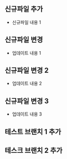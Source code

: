 ## 신규파일 추가
  
  - 신규파일 내용 1

## 신규파일 변경

  - 업데이트 내용 1

## 신규파일 변경 2

  - 업데이트 내용 2

## 신규파일 변경 3

  - 업데이트 내용 3

## 테스트 브랜치 1 추가

## 테스크 브랜치 2 추가


